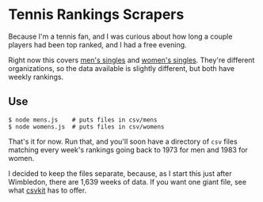 # Tennis Rankings Scrapers

Because I'm a tennis fan, and I was curious about how long a couple players had been top ranked, and I had a free evening.

Right now this covers [men's singles](http://www.atpworldtour.com/Rankings/Singles.aspx) and [women's singles](http://www.wtatennis.com/singles-rankings). They're different organizations, so the data available is slightly different, but both have weekly rankings.

## Use

    $ node mens.js    # puts files in csv/mens
    $ node womens.js  # puts files in csv/womens

That's it for now. Run that, and you'll soon have a directory of `csv` files matching every week's rankings going back to 1973 for men and 1983 for women. 

I decided to keep the files separate, because, as I start this just after Wimbledon, there are 1,639 weeks of data. If you want one giant file, see what [csvkit](http://csvkit.readthedocs.org/en/latest/scripts/csvstack.html) has to offer.

